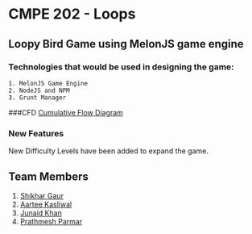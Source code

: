 # CMPE 202 - Loops

## Loopy Bird Game using MelonJS game engine
### Technologies that would be used in designing the game:
    1. MelonJS Game Engine
    2. NodeJS and NPM
    3. Grunt Manager
    
###CFD
[Cumulative Flow Diagram ](https://docs.google.com/spreadsheets/d/1UmRQTEI2CiksiykI0AxxsgKBSQMjxMpq187mC-V3RS8/edit#gid=2)

### New Features
New Difficulty Levels have been added to expand the game. 

## Team Members

1. [Shikhar Gaur](https://github.com/shikhargaur1990)
2. [Aartee Kasliwal](https://github.com/Aartee)
3. [Junaid Khan](https://github.com/junasjsu)
4. [Prathmesh Parmar](https://github.com/prathmesh-parmar)

